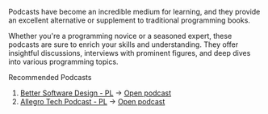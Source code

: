 Podcasts have become an incredible medium for learning, and they provide an excellent alternative or supplement to traditional programming books.

Whether you're a programming novice or a seasoned expert, these podcasts are sure to enrich your skills and understanding. They offer insightful discussions, interviews with prominent figures, and deep dives into various programming topics.

Recommended Podcasts

1. [Better Software Design - PL](1-better-software-design.md) -> [Open podcast](https://bettersoftwaredesign.pl)
2. [Allegro Tech Podcast - PL](2-allegro-tech.md) -> [Open podcast](https://podcast.allegro.tech)